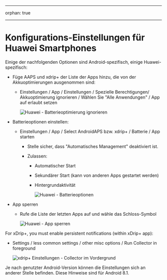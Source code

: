 * * *

orphan: true

* * *

# Konfigurations-Einstellungen für Huawei Smartphones

Einige der nachfolgenden Optionen sind Android-spezifisch, einige Huawei-spezifisch:

* Füge AAPS und xdrip+ der Liste der Apps hinzu, die von der Akkuoptimierungen ausgenommen sind:
  
  * Einstellungen / App / Einstellungen / Spezielle Berechtigungen/ Akkuoptimierung ignorieren / Wählen Sie "Alle Anwendungen" / App auf erlaubt setzen
    
    ![Huawei - Batterieoptimierung ignorieren](../images/Huawei_BatteryOptimization.png)

* Batterieoptionen einstellen:
  
  * Einstellungen / App / Select AndroidAPS bzw. xdrip+ / Batterie / App starten
    
    * Stelle sicher, dass "Automatisches Management" deaktiviert ist.
    * Zulassen:
      
      * Automatischer Start
      * Sekundärer Start (kann von anderen Apps gestartet werden)
      * Hintergrundaktivität
        
        ![Huawei - Batterieoptionen](../images/Huawei_BatteryOptions.png)

* App sperren
  
  * Rufe die Liste der letzten Apps auf und wähle das Schloss-Symbol
    
    ![Huawei - App sperren](../images/Huawei_LockApp.png)

For xDrip+, you must enable persistent notifications (within xDrip+ app):

* Settings / less common settings / other misc options / Run Collector in foreground
  
  ![xdrip+ Einstellungen - Collector im Vordergrund](../images/xdrip_collector_foreground.png)

Je nach genutzter Android-Version können die Einstellungen sich an anderer Stelle befinden. Diese Hinweise sind für Android 8.1.
